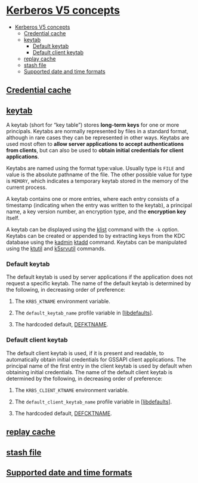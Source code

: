 # [Kerberos V5 concepts](https://web.mit.edu/kerberos/krb5-latest/doc/basic/index.html)

- [Kerberos V5 concepts](#kerberos-v5-concepts)
  - [Credential cache](#credential-cache)
  - [keytab](#keytab)
    - [Default keytab](#default-keytab)
    - [Default client keytab](#default-client-keytab)
  - [replay cache](#replay-cache)
  - [stash file](#stash-file)
  - [Supported date and time formats](#supported-date-and-time-formats)

## [Credential cache](https://web.mit.edu/kerberos/krb5-latest/doc/basic/ccache_def.html)

## [keytab](https://web.mit.edu/kerberos/krb5-latest/doc/basic/keytab_def.html)

A keytab (short for “key table”) stores **long-term keys** for one or more principals. Keytabs are normally represented by files in a standard format, although in rare cases they can be represented in other ways. Keytabs are used most often to **allow server applications to accept authentications from clients**, but can also be used to **obtain initial credentials for client applications**.

Keytabs are named using the format type:value. Usually type is `FILE` and value is the absolute pathname of the file. The other possible value for type is `MEMORY`, which indicates a temporary keytab stored in the memory of the current process.

A keytab contains one or more entries, where each entry consists of a timestamp (indicating when the entry was written to the keytab), a principal name, a key version number, an encryption type, and the **encryption key** itself.

A keytab can be displayed using the [klist](https://web.mit.edu/kerberos/krb5-latest/doc/user/user_commands/klist.html#klist-1) command with the `-k` option. Keytabs can be created or appended to by extracting keys from the KDC database using the [kadmin](https://web.mit.edu/kerberos/krb5-latest/doc/admin/admin_commands/kadmin_local.html#kadmin-1) [ktadd](https://web.mit.edu/kerberos/krb5-latest/doc/admin/admin_commands/kadmin_local.html#ktadd) command. Keytabs can be manipulated using the [ktutil](https://web.mit.edu/kerberos/krb5-latest/doc/admin/admin_commands/ktutil.html#ktutil-1) and [k5srvutil](https://web.mit.edu/kerberos/krb5-latest/doc/admin/admin_commands/k5srvutil.html#k5srvutil-1) commands.

### Default keytab

The default keytab is used by server applications if the application does not request a specific keytab. The name of the default keytab is determined by the following, in decreasing order of preference:

1. The `KRB5_KTNAME` environment variable.

2. The `default_keytab_name` profile variable in [[libdefaults](https://web.mit.edu/kerberos/krb5-latest/doc/admin/conf_files/krb5_conf.html#libdefaults)].

3. The hardcoded default, [DEFKTNAME](https://web.mit.edu/kerberos/krb5-latest/doc/mitK5defaults.html#paths).

### Default client keytab

The default client keytab is used, if it is present and readable, to automatically obtain initial credentials for GSSAPI client applications. The principal name of the first entry in the client keytab is used by default when obtaining initial credentials. The name of the default client keytab is determined by the following, in decreasing order of preference:

1. The `KRB5_CLIENT_KTNAME` environment variable.

2. The `default_client_keytab_name` profile variable in [[libdefaults](https://web.mit.edu/kerberos/krb5-latest/doc/admin/conf_files/krb5_conf.html#libdefaults)].

3. The hardcoded default, [DEFCKTNAME](https://web.mit.edu/kerberos/krb5-latest/doc/mitK5defaults.html#paths).

## [replay cache](https://web.mit.edu/kerberos/krb5-latest/doc/basic/rcache_def.html)

## [stash file](https://web.mit.edu/kerberos/krb5-latest/doc/basic/stash_file_def.html)

## [Supported date and time formats](https://web.mit.edu/kerberos/krb5-latest/doc/basic/date_format.html)
